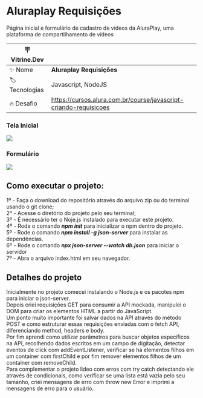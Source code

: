 # Aluraplay Requisições

Página inicial e formulário de cadastro de vídeos da AluraPlay, uma plataforma de compartilhamento de vídeos

| :placard: Vitrine.Dev |     |
| -------------  | --- |
| :sparkles: Nome        | **Aluraplay Requisições**
| :label: Tecnologias | Javascript, NodeJS
| :fire: Desafio     | https://cursos.alura.com.br/course/javascript-criando-requisicoes

### Tela Inicial

![](https://imgur.com/e7R1bb7#vitrinedev)

### Formulário

![](https://imgur.com/ShNADf2.png#vitrinedev)

## Como executar o projeto:
1º - Faça o download do repositório através do arquivo zip ou do terminal usando o git clone;<br>
2º - Acesse o diretório do projeto pelo seu terminal;<br>
3º - É necessário ter o Noje.js instalado para executar este projeto.<br>
4º - Rode o comando **_*npm init*_** para inicializar o npm dentro do projeto.<br>
5º - Rode o comando **_*npm install -g json-server*_** para instalar as dependências.<br>
6º - Rode o comando **_*npx json-server --watch db.json*_** para iniciar o servidor<br>
7º - Abra o arquivo index.html em seu navegador.

## Detalhes do projeto

Inicialmente no projeto comecei instalando o Node.js e os pacotes npm para iniciar o json-server.<br>
Depois criei requisições GET para consumir a API mockada, manipulei o DOM para criar os elementos HTML a partir do JavaScript.<br>
Um ponto muito importante foi salvar dados na API através do método POST e como estruturar essas requisições  enviadas com o fetch API, diferenciando method, headers e body.<br>
Por fim aprendi como utilizar parâmetros para buscar objetos específicos na API, recolhendo dados escritos em um campo de digitação, detectar eventos de click com addEventListener, verificar se há elementos filhos em um container com firstChild e por fim remover elementos filhos de um container com removeChild.<br>
Para complementar o projeto lideo com erros com try catch detectando ele através de condicionais, como verificar se uma lista está vazia pelo seu tamanho, criei mensagens de erro com throw new Error e imprimi a mensagens de erro para o usuário.<br>
